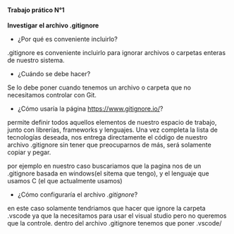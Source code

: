 #### Trabajo prático N°1

**Investigar el archivo .gitignore**

- ¿Por qué es conveniente incluirlo?

 .gitignore es conveniente incluirlo para ignorar archivos o carpetas enteras de nuestro sistema.

- ¿Cuándo se debe hacer?

 Se lo debe poner cuando tenemos un archivo o carpeta que no necesitamos controlar con Git.

- ¿Cómo usaría la página https://www.gitignore.io/?

 permite definir todos aquellos elementos de nuestro espacio de trabajo, junto con librerías, frameworks y lenguajes. Una vez completa la lista de tecnologías deseada, nos entrega directamente el código de nuestro archivo .gitignore sin tener que preocuparnos de más, será solamente copiar y pegar.

 por ejemplo en nuestro caso buscariamos que la pagina nos de un .gitignore basada en windows(el sitema que tengo), y el lenguaje que usamos C (el que actualmente usamos)

- ¿Cómo configuraría el archivo _.gitignore_?

 en este caso solamente tendriamos que hacer que ignore la carpeta .vscode ya que la necesitamos para usar el visual studio pero no queremos que la controle.
 dentro del archivo .gitignore tenemos que poner .vscode/